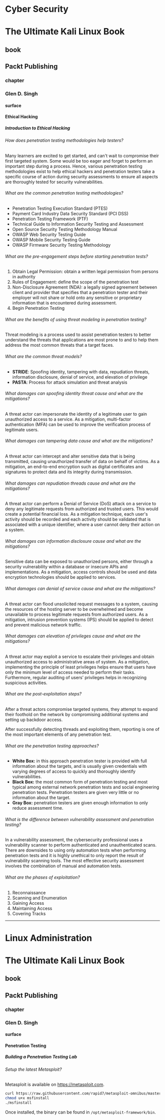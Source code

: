 # Cyber Security
# The Ultimate Kali Linux Book
## book
## Packt Publishing
### chapter
### Glen D. Singh
#### surface

#### Ethical Hacking
##### Introduction to Ethical Hacking

###### How does penetration testing methodologies help testers?

Many learners are excited to get started, and can't wait to compromise their first targeted system. Some would be too eager and forget to perform an important step during a process. Hence, various penetration testing methodologies exist to help ethical hackers and penetration testers take a specific course of action during security assessments to ensure all aspects are thoroughly tested for security vulnerabilities.

###### What are the common penetration testing methodologies?

* Penetration Testing Execution Standard (PTES)
* Payment Card Industry Data Security Standard (PCI DSS)
* Penetration Testing Framework (PTF)
* Technical Guide to Information Security Testing and Assessment
* Open Source Security Testing Methodology Manual
* OWASP Web Security Testing Guide
* OWASP Mobile Security Testing Guide
* OWASP Firmware Security Testing Methodology

###### What are the pre-engagement steps before starting penetration tests?

1. Obtain Legal Permission: obtain a written legal permission from persons in authority
2. Rules of Engagement: define the scope of the penetration test
3. Non-Disclosure Agreement (NDA): a legally signed agreement between client and provider that specifies that a penetration tester and their employer will not share or hold onto any sensitive or proprietary information that is encountered during assessment.
4. Begin Penetration Testing

###### What are the benefits of using threat modeling in penetration testing?

Threat modeling is a process used to assist penetration testers to better understand the threats that applications are most prone to and to help them address the most common threats that a target faces.

###### What are the common threat models?

* **STRIDE**: Spoofing identity, tampering with data, repudiation threats, information disclosure, denial of service, and elevation of privilege
* **PASTA**: Process for attack simulation and threat analysis

###### What damages can spoofing identity threat cause and what are the mitigations?

A threat actor can impersonate the identity of a legitimate user to gain unauthorized access to a service. As a mitigation, multi-factor authentication (MFA) can be used to improve the verification process of legitimate users.

###### What damages can tampering data cause and what are the mitigations?

A threat actor can intercept and alter sensitive data that is being transmitted, causing unauthorized transfer of data on behalf of victims. As a mitigation, an end-to-end encryption such as digital certificates and signatures to protect data and its integrity during transmission.

###### What damages can repudiation threads cause and what are the mitigations?

A threat actor can perform a Denial of Service (DoS) attack on a service to deny any legitimate requests from authorized and trusted users. This would create a potential financial loss. As a mitigation technique, each user's activity should be recorded and each activity should be validated that is associated with a unique identifier, where a user cannot deny their action on a system.

###### What damages can information disclosure cause and what are the mitigations?

Sensitive data can be exposed to unauthorized persons, either through a security vulnerability within a database or insecure APIs and implementations. As a mitigation, access controls should be used and data encryption technologies should be applied to services.

###### What damages can denial of service cause and what are the mitigations?

A threat actor can flood unsolicited request messages to a system, causing the resources of the hosting server to be overwhelmed and become unavailable to process legitimate requests from authorized users. As a mitigation, intrusion prevention systems (IPS) should be applied to detect and prevent malicious network traffic.

###### What damages can elevation of privileges cause and what are the mitigations?

A threat actor may exploit a service to escalate their privileges and obtain unauthorized access to administrative areas of system. As a mitigation, implementing the principle of least privileges helps ensure that users have only the minimum level of access needed to perform their tasks. Furthermore, regular auditing of users’ privileges helps in recognizing suspicious activities.

###### What are the post-exploitation steps?

After a threat actors compromise targeted systems, they attempt to expand their foothold on the network by compromising additional systems and setting up backdoor access.

After successfully detecting threads and exploiting them, reporting is one of the most important elements of any penetration test.

###### What are the penetration testing approaches?

* **White Box:** in this approach penetration tester is provided with full information about the targets, and is usually given credentials with varying degrees of access to quickly and thoroughly identify vulnerabilities.
* **Black Box:** the most common form of penetration testing and most typical among external network penetration tests and social engineering penetration tests. Penetration testers are given very little or no information about the target.
* **Gray Box:** penetration testers are given enough information to only reduce assessment time.

###### What is the difference between vulnerability assessment and penetration testing?

In a vulnerability assessment, the cybersecurity professional uses a vulnerability scanner to perform authenticated and unauthenticated scans. There are downsides to using only automation tests when performing penetration tests and it is highly unethical to only report the result of vulnerability scanning tools. The most effective security assessment involves the combination of manual and automation tests.

###### What are the phases of exploitation?

1. Reconnaissance
2. Scanning and Enumeration
3. Gaining Access
4. Maintaining Access
5. Covering Tracks

---

# Linux Administration
# The Ultimate Kali Linux Book
## book
## Packt Publishing
### chapter
### Glen D. Singh
#### surface

#### Penetration Testing
##### Building a Penetration Testing Lab

###### Setup the latest Metasploit?

Metasploit is available on https://metasploit.com.

```sh
curl https://raw.githubusercontent.com/rapid7/metasploit-omnibus/master/config/templates/metasploit-framework-wrappers/msfupdate.erb > msfinstall
chmod u+x msfinstall
./msfinstall
```

Once installed, the binary can be found in `/opt/metasploit-framework/bin`.






















